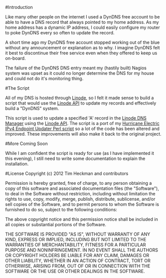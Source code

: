 #Introduction

Like many other people on the internet I used a DynDNS free account to be able to have a DNS record that always pointed to my home address.  As my home address has a dynamic IP address, I could easily configure my router to poke DynDNS every so often to update the record.

A short time ago my DynDNS free account stopped working out of the blue without any announcement or explanation as to why.  I imagine DynDNS felt it best to discontinue their free service even when they offered to keep us on-board.

The failure of the DynDNS DNS entry meant my (hastily built) Nagios system was upset as it could no longer determine the DNS for my house and could not do it's monitoring thing.

#The Script

All of my DNS is hosted through [Linode](http://www.linode.com/?r=78a747e2c08ffb6618e260c3c62f536687b9159c), so I felt it made sense to build a script that would use the [Linode API](http://www.linode.com/api) to update my records and effectively build a "DynDNS" system.

This script is used to update a specified 'A' record in the [Linode DNS Manager](http://www.linode.com/?r=78a747e2c08ffb6618e260c3c62f536687b9159c) using the [Linode API](http://www.linode.com/api).  The script is a port of my [Hurricane Electric IPv4 Endpoint Updater Perl script](https://github.com/theckman/he-ipv4-perl) so a lot of the code has been altered and improved.  These improvements will also make it back to the original project.

#More Coming Soon

While I am confident the script is ready for use (as I have implemented it this evening), I still need to write some documentation to explain the installation.

#License
Copyright (c) 2012 Tim Heckman and contributors

Permission is hereby granted, free of charge, to any person obtaining a copy of this software and associated documentation files (the "Software"), to deal in the Software without restriction, including without limitation the rights to use, copy, modify, merge, publish, distribute, sublicense, and/or sell copies of the Software, and to permit persons to whom the Software is furnished to do so, subject to the following conditions:

The above copyright notice and this permission notice shall be included in all copies or substantial portions of the Software.

THE SOFTWARE IS PROVIDED "AS IS", WITHOUT WARRANTY OF ANY KIND, EXPRESS OR IMPLIED, INCLUDING BUT NOT LIMITED TO THE WARRANTIES OF MERCHANTABILITY, FITNESS FOR A PARTICULAR PURPOSE AND NONINFRINGEMENT. IN NO EVENT SHALL THE AUTHORS OR COPYRIGHT HOLDERS BE LIABLE FOR ANY CLAIM, DAMAGES OR OTHER LIABILITY, WHETHER IN AN ACTION OF CONTRACT, TORT OR OTHERWISE, ARISING FROM, OUT OF OR IN CONNECTION WITH THE SOFTWARE OR THE USE OR OTHER DEALINGS IN THE SOFTWARE.
